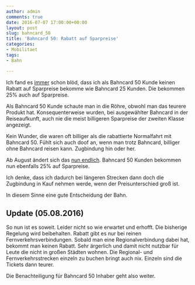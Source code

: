 ```yaml
---
author: admin
comments: true
date: 2016-07-07 17:00:00+00:00
layout: post
slug: bahncard_50
title: 'Bahncard 50: Rabatt auf Sparpreise'
categories:
- Mobilitaet
tags:
- Bahn

---
```


Ich fand es [immer](https://andydunkel.net/mobilitaet/umwelt/2016/04/08/bahncard_50_25_prozent_sparpreis.html) schon blöd, dass ich als Bahncard 50 Kunde keinen Rabatt auf Sparpreise bekomme wie Bahncard 25 Kunden. Die bekommen 25% auch auf Sparpreise.

Als Bahncard 50 Kunde schaute man in die Röhre, obwohl man das teurere Produkt hat. Konsequenterweise wurden, bei ausgewählter Bahncard in der Reiseaufkunft, auch nie die meist billigeren Sparpreise der zweiten Klasse angezeigt. 

Kein Wunder, die waren oft billiger als die rabattierte Normalfahrt mit Bahncard 50. Fühlt sich auch doof an, wenn man trotz Bahncard, billiger ohne Bahncard reisen kann. Zugbindung hin oder her.

Ab August ändert sich das [nun endlich](http://www.faz.net/aktuell/wirtschaft/bahn-erweitert-bahncard-rabatt-14325648.html). Bahncard 50 Kunden bekommen nun ebenfalls 25% auf Sparpreise. 

Ich denke, dass ich dadurch bei längeren Strecken dann doch die Zugbindung in Kauf nehmen werde, wenn der Preisunterschied groß ist.

In diesem Sinne eine gute Entscheidung der Bahn.

## Update (05.08.2016)

So nun ist es soweit. Leider nicht so wie erwartet und erhofft. Die bisherige Regelung wird beibehalten. Rabatt gibt es nur bei reinen Fernverkehrsverbindungen. Sobald man eine Regionalverbindung dabei hat, bekommt man keinen Rabatt. Sehr ärgerlich und damit nicht nutzbar für Leute die nicht in großen Städten wohnen. Die Regional- und Fernverkehrsstrecken einzeln zu buchen bringt auch nix. Einzeln sind die Tickets dann teurer. 

Die Benachteiligung für Bahncard 50 Inhaber geht also weiter.